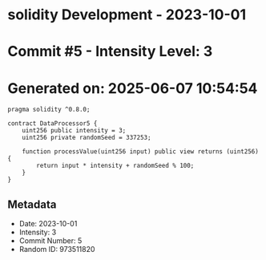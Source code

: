 ﻿# solidity Development - 2023-10-01
# Commit #5 - Intensity Level: 3
# Generated on: 2025-06-07 10:54:54
```solidity
pragma solidity ^0.8.0;

contract DataProcessor5 {
    uint256 public intensity = 3;
    uint256 private randomSeed = 337253;

    function processValue(uint256 input) public view returns (uint256) {
        return input * intensity + randomSeed % 100;
    }
}
```
## Metadata
- Date: 2023-10-01
- Intensity: 3
- Commit Number: 5
- Random ID: 973511820
